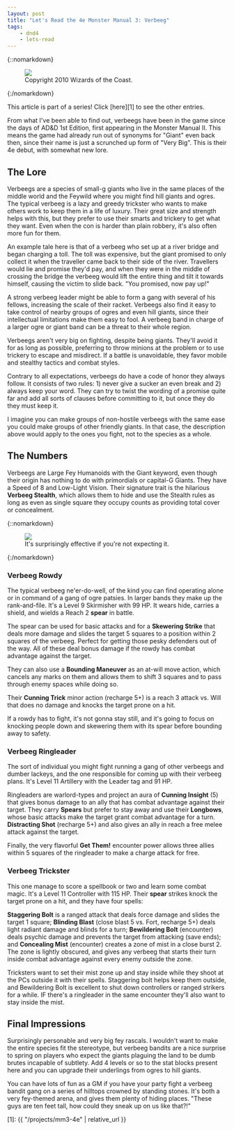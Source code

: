 ```yaml
---
layout: post
title: "Let's Read the 4e Monster Manual 3: Verbeeg"
tags:
    - dnd4
    - lets-read
---
```


{::nomarkdown}
<figure class="center">
  <img src="{{ "/assets/wir-mm3-verbeeg.png" | absolute_url }}"/>
  <figcaption>
    Copyright 2010 Wizards of the Coast.
  </figcaption>
</figure>
{:/nomarkdown}

This article is part of a series! Click [here][1] to see the other entries.

From what I've been able to find out, verbeegs have been in the game since the
days of AD&D 1st Edition, first appearing in the Monster Manual II. This means
the game had already run out of synonyms for "Giant" even back then, since their
name is just a scrunched up form of "Very Big". This is their 4e debut, with
somewhat new lore.

## The Lore

Verbeegs are a species of small-g giants who live in the same places of the
middle world and the Feywild where you might find hill giants and ogres. The
typical verbeeg is a lazy and greedy trickster who wants to make others work to
keep them in a life of luxury. Their great size and strength helps with this,
but they prefer to use their smarts and trickery to get what they want. Even
when the con is harder than plain robbery, it's also often more fun for them.

An example tale here is that of a verbeeg who set up at a river bridge and began
charging a toll. The toll was expensive, but the giant promised to only collect
it when the traveller came back to their side of the river. Travellers would lie
and promise they'd pay, and when they were in the middle of crossing the bridge
the verbeeg would lift the entire thing and tilt it towards himself, causing the
victim to slide back. "You promised, now pay up!"

A strong verbeeg leader might be able to form a gang with several of his
fellows, increasing the scale of their racket. Verbeegs also find it easy to
take control of nearby groups of ogres and even hill giants, since their
intellectual limitations make them easy to fool. A verbeeg band in charge of a
larger ogre or giant band can be a threat to their whole region.

Verbeegs aren't very big on fighting, despite being giants. They'll avoid it for
as long as possible, preferring to throw minions at the problem or to use
trickery to escape and misdirect. If a battle is unavoidable, they favor mobile
and stealthy tactics and combat styles.

Contrary to all expectations, verbeegs do have a code of honor they always
follow. It consists of two rules: 1) never give a sucker an even break and 2)
always keep your word. They can try to twist the wording of a promise quite far
and add all sorts of clauses before committing to it, but once they do they must
keep it.

I imagine you can make groups of non-hostile verbeegs with the same ease you
could make groups of other friendly giants. In that case, the description above
would apply to the ones you fight, not to the species as a whole.

## The Numbers

Verbeegs are Large Fey Humanoids with the Giant keyword, even though their
origin has nothing to do with primordials or capital-G Giants. They have a Speed
of 8 and Low-Light Vision. Their signature trait is the hilarious **Verbeeg
Stealth**, which allows them to hide and use the Stealth rules as long as even
as single square they occupy counts as providing total cover or concealment.

{::nomarkdown}
<figure class="center">
  <img src="{{ "/assets/wir-mm3-verbeeg-elephant.png" | absolute_url }}"/>
  <figcaption>
    It's surprisingly effective if you're not expecting it.
  </figcaption>
</figure>
{:/nomarkdown}

### Verbeeg Rowdy

The typical verbeeg ne'er-do-well, of the kind you can find operating alone or
in command of a gang of ogre patsies. In larger bands they make up the
rank-and-file. It's a Level 9 Skirmisher with 99 HP. It wears hide, carries a
shield, and wields a Reach 2 **spear** in battle.

The spear can be used for basic attacks and for a **Skewering Strike** that
deals more damage and slides the target 5 squares to a position within 2 squares
of the verbeeg. Perfect for getting those pesky defenders out of the way. All of
these deal bonus damage if the rowdy has combat advantage against the target.

They can also use a **Bounding Maneuver** as an at-will move action, which
cancels any marks on them and allows them to shift 3 squares and to pass through
enemy spaces while doing so.

Their **Cunning Trick** minor action (recharge 5+) is a reach 3 attack vs. Will
that does no damage and knocks the target prone on a hit.

If a rowdy has to fight, it's not gonna stay still, and it's going to focus on
knocking people down and skewering them with its spear before bounding away to
safety.

### Verbeeg Ringleader

The sort of individual you might fight running a gang of other verbeegs and
dumber lackeys, and the one responsible for coming up with their verbeeg
plans. It's Level 11 Artillery with the Leader tag and 91 HP.

Ringleaders are warlord-types and project an aura of **Cunning Insight** (5)
that gives bonus damage to an ally that has combat advantage against their
target. They carry **Spears** but prefer to stay away and use their
**Longbows**, whose basic attacks make the target grant combat advantage for a
turn. **Distracting Shot** (recharge 5+) and also gives an ally in reach a free
melee attack against the target.

Finally, the very flavorful **Get Them!** encounter power allows three allies
within 5 squares of the ringleader to make a charge attack for free.

### Verbeeg Trickster

This one manage to score a spellbook or two and learn some combat magic. It's a
Level 11 Controller with 115 HP. Their **spear** strikes knock the target prone
on a hit, and they have four spells:

**Staggering Bolt** is a ranged attack that deals force damage and slides the
target 1 square; **Blinding Blast** (close blast 5 vs. Fort, recharge 5+) deals
light radiant damage and blinds for a turn; **Bewildering Bolt** (encounter)
deals psychic damage and prevents the target from attacking (save ends); and
**Concealing Mist** (encounter) creates a zone of mist in a close burst 2. The
zone is lightly obscured, and gives any verbeeg that starts their turn inside
combat advantage against every enemy outside the zone.

Tricksters want to set their mist zone up and stay inside while they shoot at
the PCs outside it with their spells. Staggering bolt helps keep them outside,
and Bewildering Bolt is excellent to shut down controllers or ranged strikers
for a while. IF there's a ringleader in the same encounter they'll also want to
stay inside the mist.

## Final Impressions

Surprisingly personable and very big fey rascals. I wouldn't want to make the
entire species fit the stereotype, but verbeeg bandits are a nice surprise to
spring on players who expect the giants plaguing the land to be dumb brutes
incapable of subtlety. Add 4 levels or so to the stat blocks present here and
you can upgrade their underlings from ogres to hill giants.

You can have lots of fun as a GM if you have your party fight a verbeeg bandit
gang on a series of hilltops crowned by standing stones. It's both a very
fey-themed arena, and gives them plenty of hiding places. "These guys are ten
feet tall, how could they sneak up on us like that?!"

[1]: {{ "/projects/mm3-4e" | relative_url }}
